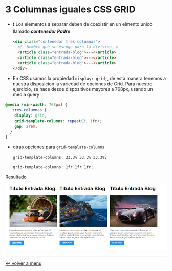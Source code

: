 # 3 Columnas iguales CSS GRID

- :heavy_exclamation_mark: Los elementos a separar deben de coexistir en un elmento unico llamado _**contenedor Padre**_

  ```html
  <div class="contenedor tres-columnas">
    <!--Nombre que se escoge para la division-->
    <article class="entrada-blog">---</article>
    <article class="entrada-blog">---</article>
    <article class="entrada-blog">---</article>
  </div>
  ```

- En CSS usamos la propiedad `display: grid;`, de esta manera tenemos a nuestra disposicion la variedad de opciones de Grid. Para nuestro ejercicio, se hace desde dispositivos mayores a 768px, usando un media query

```css
@media (min-width: 768px) {
  .tres-columnas {
    display: grid;
    grid-template-columns: repeat(3, 1fr);
    gap: 2rem;
  }
}
```

- otras opciones para `grid-template-columns`

  `grid-template-columns: 33.3% 33.3% 33.3%;`

  `grid-template-columns: 1fr 1fr 1fr;`

Resultado

![3 columnas GRID](/patternDesign/examples/03-3columnas_iguales_css_grid/img/tres-columnas-grid.png)

---

[:leftwards_arrow_with_hook: volver a menu](/patternDesign/)
